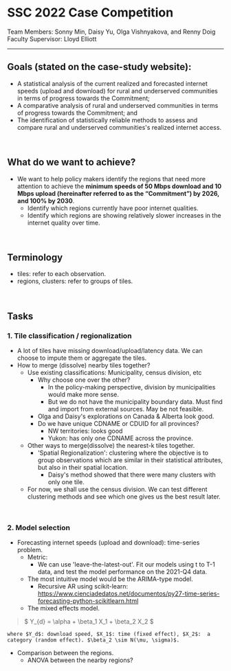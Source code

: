 # SSC 2022 Case Competition

Team Members: Sonny Min, Daisy Yu, Olga Vishnyakova, and Renny Doig  
Faculty Supervisor: Lloyd Elliott  

---


## Goals (stated on the case-study website):
* A statistical analysis of the current realized and forecasted internet speeds (upload and download) for rural and underserved communities in terms of progress towards the Commitment;
* A comparative analysis of rural and underserved communities in terms of progress towards the Commitment; and
* The identification of statistically reliable methods to assess and compare rural and underserved communities's realized internet access.

<br />


## What do we want to achieve?
* We want to help policy makers identify the regions that need more attention to achieve the **minimum speeds of 50 Mbps download and 10 Mbps upload (hereinafter referred to as the “Commitment”) by 2026, and 100% by 2030**. 
  * Identify which regions currently have poor internet qualities.
  * Identify which regions are showing relatively slower increases in the internet quality over time.

<br />

## Terminology
* tiles: refer to each observation.
* regions, clusters: refer to groups of tiles.

<br />


## Tasks

### 1. Tile classification / regionalization
* A lot of tiles have missing download/upload/latency data. We can choose to impute them or aggregate the tiles.
* How to merge (dissolve) nearby tiles together?
  * Use existing classifications: Municipality, census division, etc
    * Why choose one over the other?
      * In the policy-making perspective, division by municipalities would make more sense.
      * But we do not have the municipality boundary data. Must find and import from external sources. May be not feasible. 
    * Olga and Daisy's explorations on Canada & Alberta look good.
    * Do we have unique CDNAME or CDUID for all provinces?
      * NW territories: looks good
      * Yukon: has only one CDNAME across the province.
  * Other ways to merge(dissolve) the nearest-k tiles together.
    * 'Spatial Regionalization': clustering where the objective is to group observations which are similar in their statistical attributes, but also in their spatial location.
      * Daisy's method showed that there were many clusters with only one tile.
  * For now, we shall use the census division. We can test different clustering methods and see which one gives us the best result later.
  

<br />

### 2. Model selection
* Forecasting internet speeds (upload and download): time-series problem.
  * Metric:
    * We can use 'leave-the-latest-out'. Fit our models using t to T-1 data, and test the model performance on the 2021-Q4 data.
  * The most intuitive model would be the ARIMA-type model.
    * Recursive AR using scikit-learn: https://www.cienciadedatos.net/documentos/py27-time-series-forecasting-python-scikitlearn.html
  * The mixed effects model.
>    $ Y_{d} = \alpha + \beta_1 X_1 + \beta_2 X_2 $

    where $Y_d$: download speed, $X_1$: time (fixed effect), $X_2$:  a category (random effect). $\beta_2 \sim N(\mu, \sigma)$.
* Comparison between the regions.
  * ANOVA between the nearby regions?
